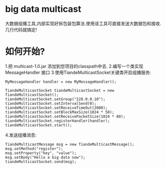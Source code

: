 # big data multicast
大数据组播工具,内部实现好拆包装包算法.使用该工具可直接发送大数据包和接收.几行代码就搞定!

# 如何开始?
  1.把 multicast-1.0.jar 添加到您项目的classpath中去.
  2.编写一个类实现 MessageHandler 接口
  3.使用TiandeMulticastSocket关键类开启组播服务:

    MyMessageHandler handler = new MyMessageHandler();

    TiandeMulticastSocket tiandeMulticastSocket = new TiandeMulticastSocket();
    tiandeMulticastSocket.setGroup("228.0.0.10");
    tiandeMulticastSocket.setIntervalSend(0);
    tiandeMulticastSocket.setReceiveTimeOut(2000);
    tiandeMulticastSocket.setBlockMaxSize(1024 * 50);
    tiandeMulticastSocket.setReceivePacketSize(1024 * 60);	
    tiandeMulticastSocket.registerHandler(handler);
    tiandeMulticastSocket.start();

  4.发送组播消息:

    TiandeMulticastMessage msg = new TiandeMulticastMessage();
    msg.setMethod("register");
    msg.setProperty("key", "value");
    msg.setBody("Hello a big data now");
    tiandeMulticastSocket.send(msg);